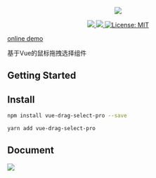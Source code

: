 <p align="center">
  <img src="https://github.com/singmeToSE/vue-drag-select/raw/master/src/assets/imgs/logo.png">
</p>
<p align="center">
  <a href="https://www.travis-ci.org/JanssenZhang/vue-drag-select">
    <img src="https://travis-ci.org/JanssenZhang/vue-drag-select.svg?branch=master" target="_blank" />
  </a>
  <a href="https://www.npmjs.com/package/vue-drag-select-pro">
    <img src="https://img.shields.io/npm/v/vue-drag-select-pro" target="_blank" />
  </a>
  <a href="https://github.com/JanssenZhang/vue-drag-select/blob/master/LICENSE">
    <img alt="License: MIT" src="https://img.shields.io/badge/License-MIT-yellow.svg" target="_blank" />
  </a>
</p>

[online demo](https://janssenzhang.github.io/vue-drag-select/)

基于Vue的鼠标拖拽选择组件

## Getting Started

## Install

```sh
npm install vue-drag-select-pro --save
```

```sh
yarn add vue-drag-select-pro
```

## Document



![](https://github.com/singmeToSE/vue-drag-select/raw/master/src/assets/imgs/readme.gif)
